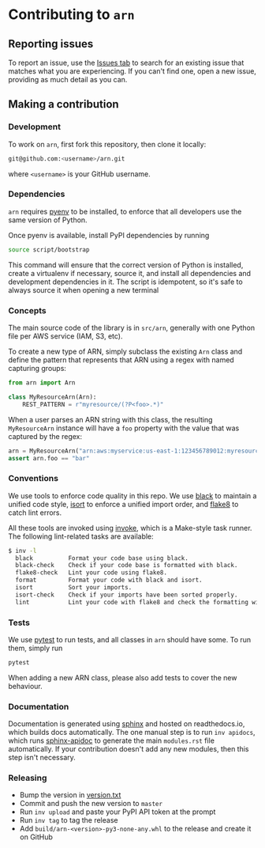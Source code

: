 # Contributing to `arn`

## Reporting issues

To report an issue, use the [Issues tab](https://github.com/instacart/arn/issues?q=is%3Aissue+is%3Aopen+sort%3Aupdated-desc) to search for an existing issue that matches what you are experiencing. If you can't find one, open a new issue, providing as much detail as you can.

## Making a contribution

### Development
To work on `arn`, first fork this repository, then clone it locally:
```bash
git@github.com:<username>/arn.git
```
where `<username>` is your GitHub username.

### Dependencies
`arn` requires [pyenv](https://github.com/pyenv/pyenv) to be installed, to enforce that all developers use the same version of Python.

Once pyenv is available, install PyPI dependencies by running
```bash
source script/bootstrap
```
This command will ensure that the correct version of Python is installed, create a virtualenv if necessary, source it, and install all dependencies and development dependencies in it. The script is idempotent, so it's safe to always source it when opening a new terminal

### Concepts
The main source code of the library is in `src/arn`, generally with one Python file per AWS service (IAM, S3, etc).

To create a new type of ARN, simply subclass the existing `Arn` class and define the pattern that represents that ARN using a regex with named capturing groups:
```python
from arn import Arn

class MyResourceArn(Arn):
    REST_PATTERN = r"myresource/(?P<foo>.*)"
```

When a user parses an ARN string with this class, the resulting `MyResourceArn` instance will have a `foo` property with the value that was captured by the regex:
```python
arn = MyResourceArn("arn:aws:myservice:us-east-1:123456789012:myresource/bar")
assert arn.foo == "bar"
```

### Conventions
We use tools to enforce code quality in this repo. We use [black](https://black.readthedocs.io/en/stable/) to maintain a unified code style, [isort](https://timothycrosley.github.io/isort/) to enforce a unified import order, and [flake8](https://flake8.pycqa.org/en/latest/) to catch lint errors.

All these tools are invoked using [invoke](http://www.pyinvoke.org/), which is a Make-style task runner. The following lint-related tasks are available:
```bash
$ inv -l
  black          Format your code base using black.
  black-check    Check if your code base is formatted with black.
  flake8-check   Lint your code using flake8.
  format         Format your code with black and isort.
  isort          Sort your imports.
  isort-check    Check if your imports have been sorted properly.
  lint           Lint your code with flake8 and check the formatting with black and isort.
```

### Tests
We use [pytest](https://docs.pytest.org/en/latest/) to run tests, and all classes in `arn` should have some. To run them, simply run
```bash
pytest
```

When adding a new ARN class, please also add tests to cover the new behaviour.

### Documentation
Documentation is generated using [sphinx](https://www.sphinx-doc.org/en/master/) and hosted on readthedocs.io, which builds docs automatically. The one manual step is to run `inv apidocs`, which runs [sphinx-apidoc](https://www.sphinx-doc.org/en/master/man/sphinx-apidoc.html) to generate the main `modules.rst` file automatically. If your contribution doesn't add any new modules, then this step isn't necessary.

### Releasing
- Bump the version in [version.txt](version.txt)
- Commit and push the new version to `master`
- Run `inv upload` and paste your PyPI API token at the prompt
- Run `inv tag` to tag the release
- Add `build/arn-<version>-py3-none-any.whl` to the release and create it on GitHub
